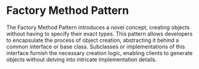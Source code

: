 # Factory Method Pattern

The Factory Method Pattern introduces a novel concept, creating objects without having to specify their exact types. This pattern allows developers to encapsulate the process of object creation, abstracting it behind a common interface or base class. Subclasses or implementations of this interface furnish the necessary creation logic, enabling clients to generate objects without delving into intricate implementation details.
